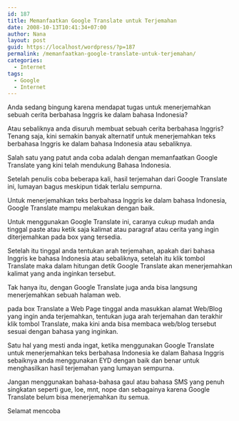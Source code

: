 ```yaml
---
id: 187
title: Memanfaatkan Google Translate untuk Terjemahan
date: 2008-10-13T10:41:34+07:00
author: Nana
layout: post
guid: https://localhost/wordpress/?p=187
permalink: /memanfaatkan-google-translate-untuk-terjemahan/
categories:
  - Internet
tags:
  - Google
  - Internet
---
```

Anda sedang bingung karena mendapat tugas untuk menerjemahkan sebuah cerita berbahasa Inggris ke dalam bahasa Indonesia?

Atau sebaliknya anda disuruh membuat sebuah cerita berbahasa Inggris? Tenang saja, kini semakin banyak alternatif untuk menerjemahkan teks berbahasa Inggris ke dalam bahasa Indonesia atau sebaliknya.

Salah satu yang patut anda coba adalah dengan memanfaatkan Google Translate yang kini telah mendukung Bahasa Indonesia.

Setelah penulis coba beberapa kali, hasil terjemahan dari Google Translate ini, lumayan bagus meskipun tidak terlalu sempurna.

Untuk menerjemahkan teks berbahasa Inggris ke dalam bahasa Indonesia, Google Translate mampu melakukan dengan baik.

Untuk menggunakan Google Translate ini, caranya cukup mudah anda tinggal paste atau ketik saja kalimat atau paragraf atau cerita yang ingin diterjemahkan pada box yang tersedia.

Setelah itu tinggal anda tentukan arah terjemahan, apakah dari bahasa Inggris ke bahasa Indonesia atau sebaliknya, setelah itu klik tombol Translate maka dalam hitungan detik Google Translate akan menerjemahkan kalimat yang anda inginkan tersebut.

Tak hanya itu, dengan Google Translate juga anda bisa langsung menerjemahkan sebuah halaman web.

pada box Translate a Web Page tinggal anda masukkan alamat Web/Blog yang ingin anda terjemahkan, tentukan juga arah terjemahan dan terakhir klik tombol Translate, maka kini anda bisa membaca web/blog tersebut sesuai dengan bahasa yang inginkan.

Satu hal yang mesti anda ingat, ketika menggunakan Google Translate untuk menerjemahkan teks berbahasa Indonesia ke dalam Bahasa Inggris sebaiknya anda menggunakan EYD dengan baik dan benar untuk menghasilkan hasil terjemahan yang lumayan sempurna.

Jangan menggunakan bahasa-bahasa gaul atau bahasa SMS yang penuh singkatan seperti gue, loe, mnt, nope dan sebagainya karena Google Translate belum bisa menerjemahkan itu semua.

Selamat mencoba